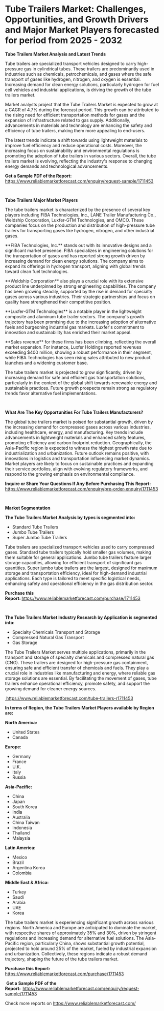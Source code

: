 <p><h1>Tube Trailers Market: Challenges, Opportunities, and Growth Drivers and Major Market Players forecasted for period from 2025 - 2032</h1></p><p><strong>Tube Trailers Market Analysis and Latest Trends</strong></p>
<p><p>Tube trailers are specialized transport vehicles designed to carry high-pressure gas in cylindrical tubes. These trailers are predominantly used in industries such as chemicals, petrochemicals, and gases where the safe transport of gases like hydrogen, nitrogen, and oxygen is essential. Increasing demand for clean energy solutions, particularly hydrogen for fuel cell vehicles and industrial applications, is driving the growth of the tube trailers market.</p><p>Market analysts project that the Tube Trailers Market is expected to grow at a CAGR of 4.7% during the forecast period. This growth can be attributed to the rising need for efficient transportation methods for gases and the expansion of infrastructure related to gas supply. Additionally, advancements in materials and technology are enhancing the safety and efficiency of tube trailers, making them more appealing to end-users.</p><p>The latest trends indicate a shift towards using lightweight materials to improve fuel efficiency and reduce operational costs. Moreover, the increasing focus on sustainability and environmental regulations is promoting the adoption of tube trailers in various sectors. Overall, the tube trailers market is evolving, reflecting the industry's response to changing energy demands and technological advancements.</p></p>
<p><strong>Get a Sample PDF of the Report:&nbsp;</strong> <a href="https://www.reliablemarketforecast.com/enquiry/request-sample/1711453?utm_campaign=2458&utm_medium=2&utm_source=Github&utm_content=ia&utm_term=27032025&utm_id=tube-trailers">https://www.reliablemarketforecast.com/enquiry/request-sample/1711453</a></p>
<p>&nbsp;</p>
<p><strong>Tube Trailers Major Market Players</strong></p>
<p><p>The tube trailers market is characterized by the presence of several key players including FIBA Technologies, Inc., LANE Trailer Manufacturing Co., Weldship Corporation, Luxfer-GTM Technologies, and OMCO. These companies focus on the production and distribution of high-pressure tube trailers for transporting gases like hydrogen, nitrogen, and other industrial gases.</p><p>**FIBA Technologies, Inc.** stands out with its innovative designs and a significant market presence. FIBA specializes in engineering solutions for the transportation of gases and has reported strong growth driven by increasing demand for clean energy solutions. The company aims to expand its offerings in hydrogen transport, aligning with global trends toward clean fuel technologies.</p><p>**Weldship Corporation** also plays a crucial role with its extensive product line underpinned by strong engineering capabilities. The company has been growing steadily, supported by the rise in demand for specialty gases across various industries. Their strategic partnerships and focus on quality have strengthened their competitive position.</p><p>**Luxfer-GTM Technologies** is a notable player in the lightweight composite and aluminum tube trailer sectors. The company's growth trajectory has been promising due to the increasing adoption of alternative fuels and burgeoning industrial gas markets. Luxfer's commitment to innovation and sustainability has enriched their market appeal.</p><p>**Sales revenue** for these firms has been climbing, reflecting the overall market expansion. For instance, Luxfer Holdings reported revenues exceeding $400 million, showing a robust performance in their segment, while FIBA Technologies has seen rising sales attributed to new product launches and a widening customer base.</p><p>The tube trailers market is projected to grow significantly, driven by increasing demand for safe and efficient gas transportation solutions, particularly in the context of the global shift towards renewable energy and sustainable practices. Future growth prospects remain strong as regulatory trends favor alternative fuel implementations.</p></p>
<p>&nbsp;</p>
<p><strong>What Are The Key Opportunities For Tube Trailers Manufacturers?</strong></p>
<p><p>The global tube trailers market is poised for substantial growth, driven by the increasing demand for compressed gases across various industries, including healthcare, energy, and manufacturing. Key trends include advancements in lightweight materials and enhanced safety features, promoting efficiency and carbon footprint reduction. Geographically, the Asia-Pacific region is expected to witness the highest growth rate due to industrialization and urbanization. Future outlook remains positive, with innovations in logistics and transportation influencing market dynamics. Market players are likely to focus on sustainable practices and expanding their service portfolios, align with evolving regulatory frameworks, and respond to the growing emphasis on environmental compliance.</p></p>
<p><strong>Inquire or Share Your Questions If Any Before Purchasing This Report:</strong> <a href="https://www.reliablemarketforecast.com/enquiry/pre-order-enquiry/1711453?utm_campaign=2458&utm_medium=2&utm_source=Github&utm_content=ia&utm_term=27032025&utm_id=tube-trailers">https://www.reliablemarketforecast.com/enquiry/pre-order-enquiry/1711453</a></p>
<p>&nbsp;</p>
<p><strong>Market Segmentation</strong></p>
<p><strong>The Tube Trailers Market Analysis by types is segmented into:</strong></p>
<p><ul><li>Standard Tube Trailers</li><li>Jumbo Tube Trailers</li><li>Super Jumbo Tube Trailers</li></ul></p>
<p><p>Tube trailers are specialized transport vehicles used to carry compressed gases. Standard tube trailers typically hold smaller gas volumes, making them suitable for general applications. Jumbo tube trailers feature larger storage capacities, allowing for efficient transport of significant gas quantities. Super jumbo tube trailers are the largest, designed for maximum storage and transportation efficiency, ideal for high-demand industrial applications. Each type is tailored to meet specific logistical needs, enhancing safety and operational efficiency in the gas distribution sector.</p></p>
<p><strong>Purchase this Report:&nbsp;</strong><a href="https://www.reliablemarketforecast.com/purchase/1711453?utm_campaign=2458&utm_medium=2&utm_source=Github&utm_content=ia&utm_term=27032025&utm_id=tube-trailers">https://www.reliablemarketforecast.com/purchase/1711453</a></p>
<p>&nbsp;</p>
<p><strong>The Tube Trailers Market Industry Research by Application is segmented into:</strong></p>
<p><ul><li>Specialty Chemicals Transport and Storage</li><li>Compressed Natural Gas Transport</li><li>Gas Storage</li></ul></p>
<p><p>The Tube Trailers Market serves multiple applications, primarily in the transport and storage of specialty chemicals and compressed natural gas (CNG). These trailers are designed for high-pressure gas containment, ensuring safe and efficient transfer of chemicals and fuels. They play a crucial role in industries like manufacturing and energy, where reliable gas storage solutions are essential. By facilitating the movement of gases, tube trailers enhance operational efficiency, promote safety, and support the growing demand for cleaner energy sources.</p></p>
<p><a href="https://www.reliablemarketforecast.com/tube-trailers-r1711453?utm_campaign=2458&utm_medium=2&utm_source=Github&utm_content=ia&utm_term=27032025&utm_id=tube-trailers">&nbsp;https://www.reliablemarketforecast.com/tube-trailers-r1711453</a></p>
<p><strong>In terms of Region, the Tube Trailers Market Players available by Region are:</strong></p>
<p>
    <p> <strong> North America: </strong>
        <ul>
            <li>United States</li>
            <li>Canada</li>
        </ul>
        </p> 
    <p> <strong> Europe: </strong>
        <ul>
            <li>Germany</li>
            <li>France</li>
            <li>U.K.</li>
            <li>Italy</li>
            <li>Russia</li>
        </ul>
        </p> 
    <p> <strong> Asia-Pacific: </strong>
        <ul>
            <li>China</li>
            <li>Japan</li>
            <li>South Korea</li>
            <li>India</li>
            <li>Australia</li>
            <li>China Taiwan</li>
            <li>Indonesia</li>
            <li>Thailand</li>
            <li>Malaysia</li>
        </ul>
        </p> 
    <p> <strong> Latin America: </strong>
        <ul>
            <li>Mexico</li>
            <li>Brazil</li>
            <li>Argentina Korea</li>
            <li>Colombia</li>
        </ul>
        </p> 
    <p> <strong> Middle East & Africa: </strong>
        <ul>
            <li>Turkey</li>
            <li>Saudi</li>
            <li>Arabia</li>
            <li>UAE</li>
            <li>Korea</li>
        </ul>
    </p>
    </p>
<p><p>The tube trailers market is experiencing significant growth across various regions. North America and Europe are anticipated to dominate the market, with respective shares of approximately 35% and 30%, driven by stringent regulations and increasing demand for alternative fuel solutions. The Asia-Pacific region, particularly China, shows substantial growth potential, projected to hold around 25% of the market, fueled by industrial expansion and urbanization. Collectively, these regions indicate a robust demand trajectory, shaping the future of the tube trailers market.</p></p>
<p><strong>Purchase this Report: </strong><a href="https://www.reliablemarketforecast.com/purchase/1711453?utm_campaign=2458&utm_medium=2&utm_source=Github&utm_content=ia&utm_term=27032025&utm_id=tube-trailers">https://www.reliablemarketforecast.com/purchase/1711453</a></p>
<p>&nbsp;<strong>Get a Sample PDF of the Report:&nbsp;&nbsp;</strong><a href="https://www.reliablemarketforecast.com/enquiry/request-sample/1711453?utm_campaign=2458&utm_medium=2&utm_source=Github&utm_content=ia&utm_term=27032025&utm_id=tube-trailers">https://www.reliablemarketforecast.com/enquiry/request-sample/1711453</a></p>
<p><strong></strong></p>
<p>Check more reports on <a href="https://www.reliablemarketforecast.com/?utm_campaign=2458&utm_medium=2&utm_source=Github&utm_content=ia&utm_term=27032025&utm_id=tube-trailers">https://www.reliablemarketforecast.com/</a></p>